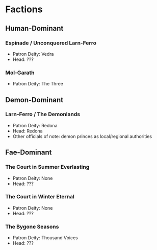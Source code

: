 # Factions

## Human-Dominant
### Espinade / Unconquered Larn-Ferro
- Patron Deity: Vedra
- Head: ???
### Mol-Garath
- Patron Deity: The Three

## Demon-Dominant
### Larn-Ferro / The Demonlands
- Patron Deity: Redona
- Head: Redona
- Other officials of note: demon princes as local/regional authorities

## Fae-Dominant
### The Court in Summer Everlasting
- Patron Deity: None
- Head: ???
### The Court in Winter Eternal
- Patron Deity: None
- Head: ???
### The Bygone Seasons
- Patron Deity: Thousand Voices
- Head: ???